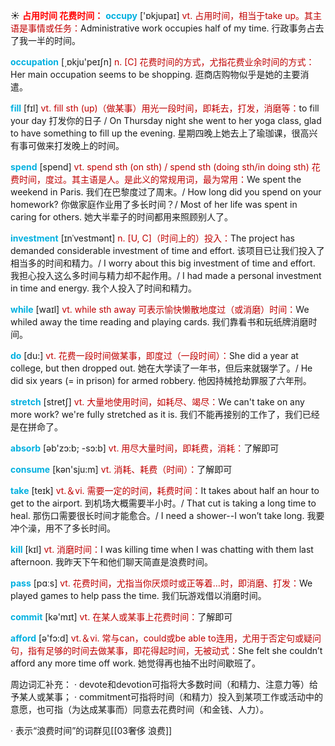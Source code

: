 ☀ <font color="red">**占用时间 花费时间：**</font>
<font color="sky blue">**occupy**</font> ['ɒkjupaɪ] 
<font color="#c00000">vt. 占用时间，相当于take up。其主语是事情或任务：</font>Administrative work occupies half of my time. 行政事务占去了我一半的时间。

<font color="sky blue">**occupation**</font> [͵ɒkju'peɪʃn] 
<font color="#c00000">n. [C] 花费时间的方式，尤指花费业余时间的方式：</font>Her main occupation seems to be shopping. 逛商店购物似乎是她的主要消遣。

<font color="sky blue">**fill**</font> [fɪl] 
<font color="#c00000">vt. fill sth (up)（做某事）用光一段时间，即耗去，打发，消磨等：</font>to fill your day 打发你的日子 / On Thursday night she went to her yoga class, glad to have something to fill up the evening. 星期四晚上她去上了瑜珈课，很高兴有事可做来打发晚上的时间。

<font color="sky blue">**spend**</font> [spend] 
<font color="#c00000">vt. spend sth (on sth) / spend sth (doing sth/in doing sth) 花费时间，度过。其主语是人。是此义的常规用词，最为常用：</font>We spent the weekend in Paris. 我们在巴黎度过了周末。/ How long did you spend on your homework? 你做家庭作业用了多长时间？/ Most of her life was spent in caring for others. 她大半辈子的时间都用来照顾别人了。
           
<font color="sky blue">**investment**</font> [ɪnˈvestmənt]
<font color="#c00000">n. [U, C]（时间上的）投入：</font>The project has demanded considerable investment of time and effort. 该项目已让我们投入了相当多的时间和精力。/ I worry about this big investment of time and effort. 我担心投入这么多时间与精力却不起作用。/ I had made a personal investment in time and energy. 我个人投入了时间和精力。

<font color="sky blue">**while**</font> [waɪl] 
<font color="#c00000">vt. while sth away 可表示愉快懒散地度过（或消磨）时间：</font>We whiled away the time reading and playing cards. 我们靠看书和玩纸牌消磨时间。

<font color="sky blue">**do**</font> [du:] 
<font color="#c00000">vt. 花费一段时间做某事，即度过（一段时间）：</font>She did a year at college, but then dropped out. 她在大学读了一年书，但后来就辍学了。/ He did six years (= in prison) for armed robbery. 他因持械抢劫罪服了六年刑。 

<font color="sky blue">**stretch**</font> [stretʃ]
<font color="#c00000">vt. 大量地使用时间，如耗尽、竭尽：</font>We can't take on any more work? we're fully stretched as it is. 我们不能再接别的工作了，我们已经是在拼命了。

<font color="sky blue">**absorb**</font> [əb'zɔ:b; -sɔ:b] 
<font color="#c00000">vt. 用尽大量时间，即耗费，消耗：</font>了解即可

<font color="sky blue">**consume**</font> [kən'sju:m] 
<font color="#c00000">vt. 消耗、耗费（时间）：</font>了解即可

<font color="sky blue">**take**</font> [teɪk] 
<font color="#c00000">vt.＆vi. 需要一定的时间，耗费时间：</font>It takes about half an hour to get to the airport. 到机场大概需要半小时。/ That cut is taking a long time to heal. 那伤口需要很长时间才能愈合。/ I need a shower--I won’t take long. 我要冲个澡，用不了多长时间。

<font color="sky blue">**kill**</font> [kɪl] 
<font color="#c00000">vt. 消磨时间：</font>I was killing time when I was chatting with them last afternoon. 我昨天下午和他们聊天简直是浪费时间。 

<font color="sky blue">**pass**</font> [pɑːs] 
<font color="#c00000">vt. 花费时间，尤指当你厌烦时或正等着…时，即消磨、打发：</font>We played games to help pass the time. 我们玩游戏借以消磨时间。

<font color="sky blue">**commit**</font> [kə'mɪt] 
<font color="#c00000">vt. 在某人或某事上花费时间：</font>了解即可

<font color="sky blue">**afford**</font> [ə'fɔ:d] 
<font color="#c00000">vt.＆vi. 常与can，could或be able to连用，尤用于否定句或疑问句，指有足够的时间去做某事，即花得起时间，无被动式：</font>She felt she couldn’t afford any more time off work. 她觉得再也抽不出时间歇班了。

周边词汇补充：
· devote和devotion可指将大多数时间（和精力、注意力等）给予某人或某事；
· commitment可指将时间（和精力）投入到某项工作或活动中的意愿，也可指（为达成某事而）同意去花费时间（和金钱、人力）。

· 表示“浪费时间”的词群见[[03奢侈 浪费]]
